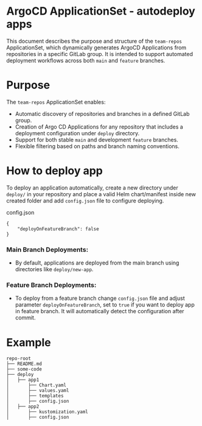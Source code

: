 # ArgoCD ApplicationSet - autodeploy apps

This document describes the purpose and structure of the `team-repos` ApplicationSet, which dynamically generates ArgoCD Applications from repositories in a specific GitLab group. It is intended to support automated deployment workflows across both `main` and `feature` branches.

# Purpose
The `team-repos` ApplicationSet enables:

- Automatic discovery of repositories and branches in a defined GitLab group.
- Creation of Argo CD Applications for any repository that includes a deployment configuration under `deploy` directory.
- Support for both stable `main` and development `feature` branches.
- Flexible filtering based on paths and branch naming conventions.

# How to deploy app
To deploy an application automatically, create a new directory under `deploy/` in your repository and place a valid Helm chart/manifest inside new created folder and add `config.json` file to configure deploying.

config.json
```
{
    "deployOnFeatureBranch": false
}
```

### Main Branch Deployments:
- By default, applications are deployed from the main branch using directories like `deploy/new-app`.

### Feature Branch Deployments:
- To deploy from a feature branch change `config.json` file and adjust parameter `deployOnFeatureBranch`, set to `true` if you want to deploy app in feature branch. It will automatically detect the configuration after commit.

# Example

```
repo-root
├── README.md
├── some-code
├── deploy
│   ├── app1
│       ├── Chart.yaml
│       ├── values.yaml
│       ├── templates
│       ├── config.json
│   ├── app2
│       ├── kustomization.yaml
│       ├── config.json
```

